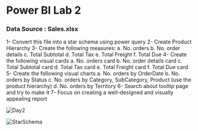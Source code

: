 # Power BI Lab 2 
### Data Source : Sales.xlsx 
1- Convert this file into a star schema using power query 
2- Create Product Hierarchy 
3- Create the following measures: 
a. No. orders 
b. No. order details 
c. Total Subtotal 
d. Total Tax 
e. Total Freight 
f. Total Due 
4- Create the following visual cards 
a. No. orders card 
b. No. order details card 
c. Total Subtotal card 
d. Total Tax card 
e. Total Freight card 
f. Total Due card 
5- Create the following visual charts 
a. No. orders by OrderDate 
b. No. orders by Status 
c. No. orders by Category, SubCategory, Product (use the product 
hierarchy) 
d. No. orders by Territory 
6- Search about tooltip page and try to make it 
7- Focus on creating a well-designed and visually appealing report 

![Day2](https://github.com/user-attachments/assets/d92a3dc5-b111-45da-bccf-acab28ba009f)

![StarSchema](https://github.com/user-attachments/assets/d2442191-d996-4db0-9fe5-fe03cfb6a812)
